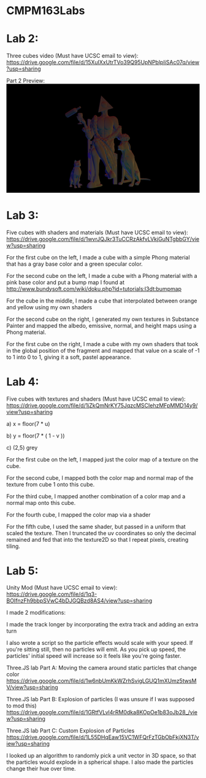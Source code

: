 # CMPM163Labs

# Lab 2:

Three cubes video (Must have UCSC email to view):
https://drive.google.com/file/d/15XuIXxUtrTVo39Q95UpNPblpIiSAc07q/view?usp=sharing

Part 2 Preview:
![](Images/Lab%202%20Part%202%20Herman%20Wu.png)

# Lab 3:

Five cubes with shaders and materials (Must have UCSC email to view):
https://drive.google.com/file/d/1wvrJQJkr3TuCCRzAkfvLVkjGuNTgbbGY/view?usp=sharing

For the first cube on the left, I made a cube with a simple Phong material that has a gray base color and a green specular color.

For the second cube on the left, I made a cube with a Phong material with a pink base color and put a bump map I found at http://www.bundysoft.com/wiki/doku.php?id=tutorials:l3dt:bumpmap

For the cube in the middle, I made a cube that interpolated between orange and yellow using my own shaders

For the second cube on the right, I generated my own textures in Substance Painter and mapped the albedo, emissive, normal, and height maps using a Phong material.

For the first cube on the right, I made a cube with my own shaders that took in the global position of the fragment and mapped that value on a scale of -1 to 1 into 0 to 1, giving it a soft, pastel appearance.

# Lab 4:

Five cubes with textures and shaders (Must have UCSC email to view):
https://drive.google.com/file/d/1jZkQmNrKY75JqzcMSCIehzMFpMMD14y9/view?usp=sharing

a) x = floor(7 * u)

b) y = floor(7 * ( 1 - v ))

c) (2,5) grey

For the first cube on the left, I mapped just the color map of a texture on the cube.

For the second cube, I mapped both the color map and normal map of the texture from cube 1 onto this cube.

For the third cube, I mapped another combination of a color map and a normal map onto this cube.

For the fourth cube, I mapped the color map via a shader

For the fifth cube, I used the same shader, but passed in a uniform that scaled the texture. Then I truncated the uv coordinates so only the decimal remained and fed that into the texture2D so that I repeat pixels, creating tiling.

# Lab 5:

Unity Mod (Must have UCSC email to view):
https://drive.google.com/file/d/1q3-BOIfnzFh9bbpSVwC4bDJGQBzd8AS4/view?usp=sharing

I made 2 modifications:

I made the track longer by incorporating the extra track and adding an extra turn

I also wrote a script so the particle effects would scale with your speed. If you're sitting still, then no particles will emit. As you pick up speed, the particles' initial speed will increase so it feels like you're going faster.

Three.JS lab Part A: Moving the camera around static particles that change color
https://drive.google.com/file/d/1w6nbUmKkWZrhSvigLGUQ1mXUmz5twsMV/view?usp=sharing

Three.JS lab Part B: Explosion of particles (I was unsure if I was supposed to mod this)
https://drive.google.com/file/d/1GRtfVLvl4rRM0dka8KOpOe1b83oJb28_/view?usp=sharing

Three.JS lab Part C: Custom Explosion of Particles
https://drive.google.com/file/d/1L55DHqEaw15VC1WFQrFzTGbObFkjXN3T/view?usp=sharing

I looked up an algorithm to randomly pick a unit vector in 3D space, so that the particles would explode in a spherical shape. I also made the particles change their hue over time.